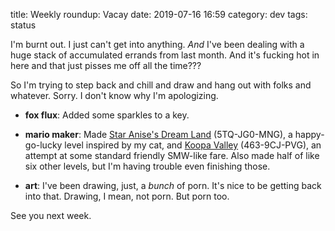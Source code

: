 title: Weekly roundup: Vacay
date: 2019-07-16 16:59
category: dev
tags: status

I'm burnt out.  I just can't get into anything.  _And_ I've been dealing with a huge stack of accumulated errands from last month.  And it's fucking hot in here and that just pisses me off all the time???

So I'm trying to step back and chill and draw and hang out with folks and whatever.  Sorry.  I don't know why I'm apologizing.

- **fox flux**: Added some sparkles to a key.

- **mario maker**: Made [Star Anise's Dream Land](https://twitter.com/eevee/status/1146172591297581057) (5TQ-JG0-MNG), a happy-go-lucky level inspired by my cat, and [Koopa Valley](https://twitter.com/eevee/status/1148839666491125762) (463-9CJ-PVG), an attempt at some standard friendly SMW-like fare.  Also made half of like six other levels, but I'm having trouble even finishing those.

- **art**: I've been drawing, just, a _bunch_ of porn.  It's nice to be getting back into that.  Drawing, I mean, not porn.  But porn too.

See you next week.
